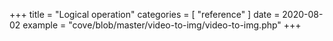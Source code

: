 +++
title = "Logical operation"
categories = [ "reference" ]
date = 2020-08-02
example = "cove/blob/master/video-to-img/video-to-img.php"
+++

